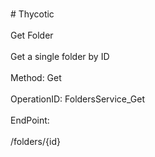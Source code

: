 <br>#     Thycotic</br>
<br>Get Folder</br>
<br>Get a single folder by ID</br>
<br>Method: Get</br>
<br>OperationID: FoldersService_Get</br>
<br>EndPoint:</br>
<br>/folders/{id}</br>
